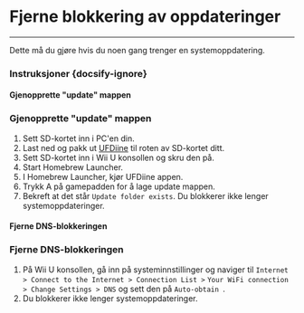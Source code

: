 # Fjerne blokkering av oppdateringer
---
Dette må du gjøre hvis du noen gang trenger en systemoppdatering.

### Instruksjoner {docsify-ignore}

<!-- tabs:start -->

#### **Gjenopprette "update" mappen**

### Gjenopprette "update" mappen

1. Sett SD-kortet inn i PC'en din.
1. Last ned og pakk ut [UFDiine](https://github.com/GaryOderNichts/UFDiine/releases) til roten av SD-kortet ditt.
1. Sett SD-kortet inn i Wii U konsollen og skru den på.
1. Start Homebrew Launcher.
1. I Homebrew Launcher, kjør UFDiine appen.
1. Trykk A på gamepadden for å lage update mappen.
1. Bekreft at det står `Update folder exists`. Du blokkerer ikke lenger systemoppdateringer.

#### **Fjerne DNS-blokkeringen**

### Fjerne DNS-blokkeringen

1. På Wii U konsollen, gå inn på systeminnstillinger og naviger til `Internet > Connect to the Internet > Connection List >` `Your WiFi connection > Change Settings > DNS` og sett den på `Auto-obtain `.
1. Du blokkerer ikke lenger systemoppdateringer.

<!-- tabs:end -->
